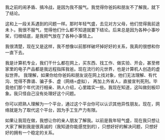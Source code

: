 我之前的闹矛盾、搞冷战，是因为我不服气。我觉得你爸妈和朋友不了解我，就下了结论。  

这和上一段关系遇到的问题一样。那时年轻气盛，去见对方父母，他们觉得我前途未卜。我很不服气，觉得他们什么都不知道就要下结论。后来总是因为各种小事吵架，归根结底，是我把气放在了各种小事情上。  

我很清楚，现在又是这样，我不想像以前那样破坏掉好好的关系，我真的很想和你一直下去。  

我是计算机专业，我们干什么都在网上，买东西、找工作、做实验、开会，甚至修家里的电子产品都是我远程指挥我爸。现在流行的元世界，也是计算机人创造的虚拟世界。
我理解，如果你给你爸妈和朋友说在网上找对象，他们无法理解、有代沟、觉得不靠谱、骗子多、虚（网络=虚拟），
再加上外省人，直接宣判死刑。毕竟他们那个年代流行相亲、熟人介绍，心里踏实一些。我现在知道，这叫做刻板印象。我只怪自己没有处理好这个问题。  

你可以把熟人理解为一个平台，通过这个平台你可以认识其他异性朋友。现在，网络就是为了取代这个平台，因为手工生产力有限。  

如果让我现在做，我想让你的亲人朋友了解我。以前是我年轻气盛，现在我只想让大家了解到我是很真诚的（我知道你能感觉到的），只想好好的解决问题，只想好好的拥有一个稳定的关系。  
